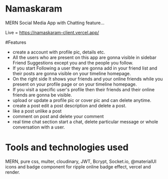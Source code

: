 # Namaskaram
MERN Social Media App with Chatting feature...

Live = https://namaskaram-client.vercel.app/

#Features 
- create a account with profile pic, details etc.
- All the users who are present on this app are gonna visible in sidebar Friend Suggestions except you and the people you follow.
- If you start Following a user they are gonna add in your friend list and their posts are gonna visible on your timeline homepage.
- On the right side It shows your friends and your online friends while you present on your profile page or on your timeline homepage.
- If you visit a specific user's profile then their friends and their online friends are gonna be visible.
- upload or update a profile pic or cover pic and can delete anytime.
-  create a post edit a post description and delete a post.
-  like a post unlike a post
-  comment on post and delete your comment
-  real time chat section start a chat, delete particular message or whole conversation with a user. 

# Tools and technologies used 
MERN, pure css, multer, cloudinary, JWT, Bcrypt, Socket.io, @materialUI icons and badge component for ripple online badge effect, vercel and render.
